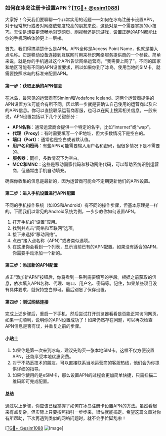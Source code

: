### 如何在冰岛注册卡设置APN？[[TG💪+ @esim1088](https://t.me/s/esim1088)]

大家好！今天我们要聊聊一个非常实用的话题——如何在冰岛注册卡设置APN。对于经常旅行或者对网络依赖度较高的朋友来说，这绝对是一个需要掌握的小技巧。无论是想要更流畅地浏览网页、刷视频还是玩游戏，设置正确的APN都能让你的手机网络体验更上一层楼。

首先，我们得搞清楚什么是APN。APN全称是Access Point Name，也就是接入点名称。它是移动设备连接到互联网时用来标识网络服务提供商的一个参数。简单来说，就是你的手机通过这个APN告诉网络运营商，“我需要上网了”。不同的国家和地区可能有不同的APN设置要求，所以如果你到了冰岛，使用当地的SIM卡，就需要按照冰岛的标准来配置APN。

#### 第一步：获取正确的APN信息

在冰岛，最常见的运营商有Siminn和Vodafone Iceland。这两个运营商提供的APN设置方法可能会有所不同，因此第一步就是要确认自己使用的运营商以及它的APN信息。你可以直接联系运营商客服，也可以在网上搜索相关信息。一般来说，APN设置包括以下几个关键部分：

- **APN名称**：通常运营商会提供一个特定的名字，比如“internet”或“wap”。
- **代理（Proxy）**：有时需要填写一个IP地址，但大多数情况下是空白的。
- **端口（Port）**：通常也是空白或者默认值。
- **用户名和密码**：有些APN可能需要输入用户名和密码，但很多情况下是不需要的。
- **服务器**：同样，多数情况下为空白。
- **MCC和MNC**：这些是移动国家代码和移动网络代码，可以帮助系统识别运营商，但通常由手机自动填充。

确保你收集的信息是最新的，因为运营商可能会不定期更新他们的APN设置。

#### 第二步：进入手机设置进行APN配置

不同的手机操作系统（如iOS和Android）有不同的操作步骤，但基本原理是一样的。下面我们以常见的Android系统为例，一步步教你如何设置APN。

1. 打开手机的“设置”应用。
2. 找到并点击“网络和互联网”选项。
3. 接下来选择“移动网络”。
4. 点击“接入点名称（APN）”或者类似选项。
5. 在这里你会看到一个列表，显示当前已有的APN配置。如果没有适合的APN，你需要手动添加一个新的。

#### 第三步：添加新的APN配置

点击“添加新APN”按钮后，你将看到一系列需要填写的字段。根据之前获取的信息，依次填入APN名称、代理、端口、用户名、密码等。记住，如果某些项目没有具体要求，就保持空白即可。最后别忘了保存设置。

#### 第四步：测试网络连接

完成上述步骤后，重启一下手机，然后尝试打开浏览器看看是否能正常访问网页。如果一切顺利，说明你的APN设置成功了！如果仍然存在问题，可以再次检查APN信息是否有误，并重复之前的步骤。

#### 小贴士

1. 如果你是第一次来到冰岛，建议先购买一张本地SIM卡。这样不仅方便设置APN，还能享受本地优惠资费。
2. 对于不熟悉技术的朋友，可以直接联系当地运营商的客服热线，他们会为你提供详细的指导。
3. 如果你使用的是eSIM卡，那么设置APN的过程会更加简单快捷，只需扫描二维码即可完成配置。

#### 总结

通过以上步骤，你应该已经掌握了如何在冰岛注册卡设置APN的方法。虽然看起来有点复杂，但实际上只要按照指引一步步来，很快就能搞定。希望这篇文章对你有所帮助，下次再遇到类似的网络问题时，就不会手忙脚乱啦！

[[TG💪+ @esim1088](https://t.me/s/esim1088) ![Image](https://i.postimg.cc/4NQfJmqS/Snipaste-2025-05-13-00-14-12.png)]